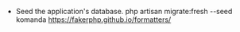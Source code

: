 * Seed the application's database. php artisan migrate:fresh --seed komanda
https://fakerphp.github.io/formatters/